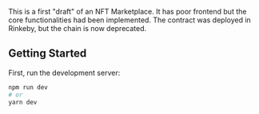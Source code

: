This is a first "draft" of an NFT Marketplace. It has poor frontend but the core functionalities had been implemented. The contract was deployed in Rinkeby, but the chain is now deprecated.

## Getting Started

First, run the development server:

```bash
npm run dev
# or
yarn dev
```
